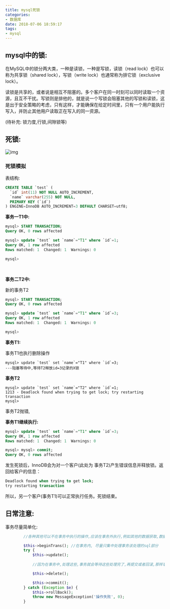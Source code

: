 ```yaml
---
title: mysql死锁
categories:
- 数据库
date: 2018-07-06 18:59:17
tags:
- mysql
---
```


## mysql中的锁:

在MySQL中的锁分两大类，一种是读锁，一种是写锁，读锁（read lock）也可以称为共享锁（shared lock），写锁（write lock）也通常称为排它锁（exclusive lock）。

读锁是共享的，或者说是相互不阻塞的。多个客户在同一时刻可以同时读取一个资源，且互不干扰。写锁则是排他的，就是说一个写锁会阻塞其他的写锁和读锁，这是出于安全策略的考虑，只有这样，才能确保在给定时间里，只有一个用户能执行写入，并防止其他用户读取正在写入的同一资源。



(待补充: 锁力度,行锁,间隙锁等)



## 死锁:

![img](lock.png)

### 死锁模拟

表结构:

```sql
CREATE TABLE `test` (
  `id` int(11) NOT NULL AUTO_INCREMENT,
  `name` varchar(255) NOT NULL,
  PRIMARY KEY (`id`)
) ENGINE=InnoDB AUTO_INCREMENT=3 DEFAULT CHARSET=utf8;

```



**事务一T1中:**

```sql
mysql> START TRANSACTION;
Query OK, 0 rows affected

mysql> update `test` set `name`="T1" where `id`=1;
Query OK, 1 row affected
Rows matched: 1  Changed: 1  Warnings: 0

mysql> 
```

​	

**事务二T2中:**

新的事务T2

```sql
mysql> START TRANSACTION;
Query OK, 0 rows affected

mysql> update `test` set `name`="T1" where `id`=3;
Query OK, 1 row affected
Rows matched: 1  Changed: 1  Warnings: 0

mysql> 
```



**事务T1:**

事务T1也执行删除操作

```
mysql> update `test` set `name`="T1" where `id`=3;
---阻塞等待中,等待T2释放id=3记录的X锁
```



**事务T2**

```
mysql> update `test` set `name`="T2" where `id`=1;
1213 - Deadlock found when trying to get lock; try restarting transaction
mysql> 
```

事务T2抛错,

**事务T1继续执行:**

```sql
mysql> update `test` set `name`="T1" where `id`=3;
Query OK, 1 row affected
Rows matched: 1  Changed: 1  Warnings: 0

mysql> mysql> commit;
Query OK, 0 rows affected
```



发生死锁后，InnoDB会为对一个客户(此处为 事务T2)产生错误信息并释放锁。返回给客户的信息：

```sql
Deadlock found when trying to get lock;
try restarting transaction
```

所以，另一个客户(事务T1)可以正常执行任务。死锁结束。



## 日常注意:

事务尽量简单化:

```php
        //各种其他可以不在事务中执行的操作,应该在事务外执行,例如其他的数据获取,数据处理,数据格式调整,其他耗时处理等等

		$this->beginTrans(); //在事务内, 尽量只集中处理事务该处理的sql部分
        try {
            $this->update();
            
            //因为在事务中,处理这些,事务就会等待这些处理完了,再提交或者回滚,那样事务内的锁就会挂起太久, 容易导致死锁问题

            $this->delete();

            $this->commit();
        } catch (Exception $e) {
            $this->rollBack();
            throw new MessageException('操作失败', 0);
        }
```

